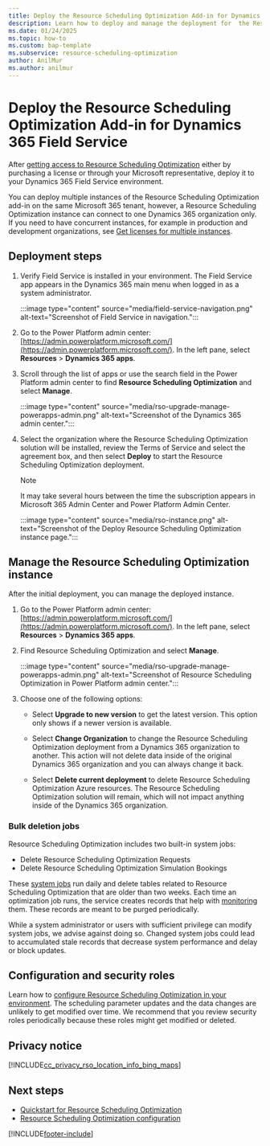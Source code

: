 ```yaml
---
title: Deploy the Resource Scheduling Optimization Add-in for Dynamics 365 Field Service
description: Learn how to deploy and manage the deployment for  the Resource Scheduling Optimization add-in for Dynamics 365 Field Service.
ms.date: 01/24/2025
ms.topic: how-to
ms.custom: bap-template
ms.subservice: resource-scheduling-optimization
author: AnilMur
ms.author: anilmur
---
```


# Deploy the Resource Scheduling Optimization Add-in for Dynamics 365 Field Service

After [getting access to Resource Scheduling Optimization](rso-get-install.md) either by purchasing a license or through your Microsoft representative, deploy it to your Dynamics 365 Field Service environment.

You can deploy multiple instances of the Resource Scheduling Optimization add-in on the same Microsoft 365 tenant, however, a Resource Scheduling Optimization instance can connect to one Dynamics 365 organization only. If you need to have concurrent instances, for example in production and development organizations, see [Get licenses for multiple instances](rso-get-install.md#get-licenses-for-multiple-instances).

## Deployment steps

1. Verify Field Service is installed in your environment. The Field Service app appears in the Dynamics 365 main menu when logged in as a system administrator.

   :::image type="content" source="media/field-service-navigation.png" alt-text="Screenshot of Field Service in navigation.":::

1. Go to the Power Platform admin center: [https://admin.powerplatform.microsoft.com/](https://admin.powerplatform.microsoft.com/). In the left pane, select **Resources** > **Dynamics 365 apps**.

1. Scroll through the list of apps or use the search field in the Power Platform admin center to find **Resource Scheduling Optimization** and select **Manage**.

   :::image type="content" source="media/rso-upgrade-manage-powerapps-admin.png" alt-text="Screenshot of the Dynamics 365 admin center.":::

1. Select the organization where the Resource Scheduling Optimization solution will be installed, review the Terms of Service and select the agreement box, and then select **Deploy** to start the Resource Scheduling Optimization deployment.

   > [!NOTE]
   > It may take several hours between the time the subscription appears in Microsoft 365 Admin Center and Power Platform Admin Center.

   :::image type="content" source="media/rso-instance.png" alt-text="Screenshot of the Deploy Resource Scheduling Optimization instance page.":::

## Manage the Resource Scheduling Optimization instance

After the initial deployment, you can manage the deployed instance.

1. Go to the Power Platform admin center: [https://admin.powerplatform.microsoft.com/](https://admin.powerplatform.microsoft.com/). In the left pane, select **Resources** > **Dynamics 365 apps**.

1. Find Resource Scheduling Optimization and select **Manage**.

   :::image type="content" source="media/rso-upgrade-manage-powerapps-admin.png" alt-text="Screenshot of Resource Scheduling Optimization in Power Platform admin center.":::

1. Choose one of the following options:

   - Select **Upgrade to new version** to get the latest version. This option only shows if a newer version is available.

   - Select **Change Organization** to change the Resource Scheduling Optimization deployment from a Dynamics 365 organization to another. This action will not delete data inside of the original Dynamics 365 organization and you can always change it back.

   - Select **Delete current deployment** to delete Resource Scheduling Optimization Azure resources. The Resource Scheduling Optimization solution will remain, which will not impact anything inside of the Dynamics 365 organization.

### Bulk deletion jobs

Resource Scheduling Optimization includes two built-in system jobs:

- Delete Resource Scheduling Optimization Requests
- Delete Resource Scheduling Optimization Simulation Bookings

These [system jobs](/power-apps/developer/data-platform/asynchronous-service?tabs=webapi#retrieve-system-jobs) run daily and delete tables related to Resource Scheduling Optimization that are older than two weeks. Each time an optimization job runs, the service creates records that help with [monitoring](./rso-schedule-optimization.md#monitoring-optimization-requests) them. These records are meant to be purged periodically.

While a system administrator or users with sufficient privilege can modify system jobs, we advise against doing so. Changed system jobs could lead to accumulated stale records that decrease system performance and delay or block updates.

## Configuration and security roles

Learn how to [configure Resource Scheduling Optimization in your environment](./rso-configuration.md). The scheduling parameter updates and the data changes are unlikely to get modified over time. We recommend that you review security roles periodically because these roles might get modified or deleted.

## Privacy notice

[!INCLUDE[cc_privacy_rso_location_info_bing_maps](../includes/cc-privacy-rso-location-info-bing-maps.md)]

## Next steps

- [Quickstart for Resource Scheduling Optimization](rso-quickstart.md)
- [Resource Scheduling Optimization configuration](rso-configuration.md)

[!INCLUDE[footer-include](../includes/footer-banner.md)]
